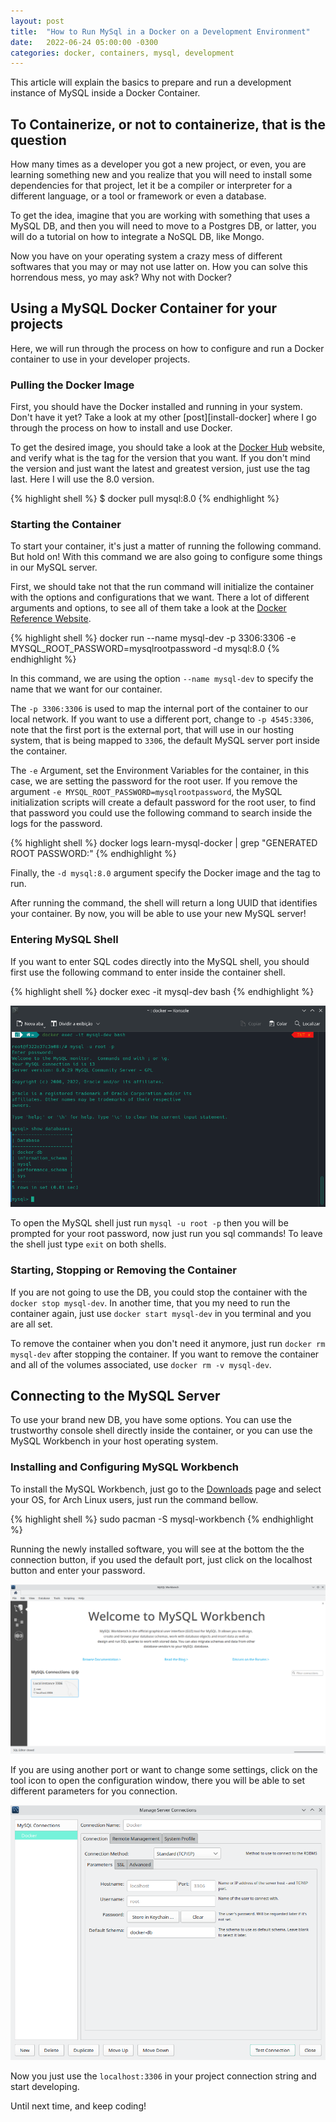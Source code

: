 ```yaml
---
layout: post
title:  "How to Run MySql in a Docker on a Development Environment"
date:   2022-06-24 05:00:00 -0300
categories: docker, containers, mysql, development
---
```

This article will explain the basics to prepare and run a development instance of MySQL inside a Docker Container. 

## To Containerize, or not to containerize, that is the question

How many times as a developer you got a new project, or even, you are learning something new and you realize that you will need to install some dependencies for that project, let it be a compiler or interpreter for a different language, or a tool or framework or even a database.

To get the idea, imagine that you are working with something that uses a MySQL DB, and then you will need to move to a Postgres DB, or latter, you will do a tutorial on how to integrate a NoSQL DB, like Mongo.

Now you have on your operating system a crazy mess of different softwares that you may or may not use latter on. How you can solve this horrendous mess, yo may ask? Why not with Docker?

## Using a MySQL Docker Container for your projects

Here, we will run through the process on how to configure and run a Docker container to use in your developer projects.

### Pulling the Docker Image

First, you should have the Docker installed and running in your system. Don't have it yet? Take a look at my other [post][install-docker] where I go through the process on how to install and use Docker.

To get the desired image, you should take a look at the [Docker Hub][mysql] website, and verify what is the tag for the version that you want. If you don't mind the version and just want the latest and greatest version, just use the tag last. Here I will use the 8.0 version.

{% highlight shell %}
$ docker pull mysql:8.0
{% endhighlight %}

### Starting the Container

To start your container, it's just a matter of running the following command. But hold on! With this command we are also going to configure some things in our MySQL server.

First, we should take not that the run command will initialize the container with the options and configurations that we want. There a lot of different arguments and options, to see all of them take a look at the [Docker Reference Website][docker-refference].

{% highlight shell %}
docker run --name mysql-dev -p 3306:3306 -e MYSQL_ROOT_PASSWORD=mysqlrootpassword -d mysql:8.0
{% endhighlight %}

In this command, we are using the option `--name mysql-dev` to specify the name that we want for our container. 

The `-p 3306:3306` is used to map the internal port of the container to our local network. If you want to use a different port, change to `-p 4545:3306`, note that the first port is the external port, that will use in our hosting system, that is being mapped to `3306`, the default MySQL server port inside the container.

The `-e` Argument, set the Environment Variables for the container, in this case, we are setting the password for the root user. If you remove the argument `-e MYSQL_ROOT_PASSWORD=mysqlrootpassword`, the MySQL initialization scripts will create a default password for the root user, to find that password you could use the following command to search inside the logs for the password.

{% highlight shell %}
docker logs learn-mysql-docker | grep &quot;GENERATED ROOT PASSWORD:&quot;
{% endhighlight %}

Finally, the `-d mysql:8.0` argument specify the Docker image and the tag to run. 

After running the command, the shell will return a long UUID that identifies your container. By now, you will be able to use your new MySQL server!

### Entering MySQL Shell

If you want to enter SQL codes directly into the MySQL shell, you should first use the following command to enter inside the container shell.

{% highlight shell %}
docker exec -it mysql-dev bash
{% endhighlight %}

![MySQL Shell](/images/posts/2022-06-24/shell.png)

To open the MySQL shell just run `mysql -u root -p` then you will be prompted for your root password, now just run you sql commands! To leave the shell just type `exit` on both shells.

### Starting, Stopping or Removing the Container

If you are not going to use the DB, you could stop the container with the `docker stop mysql-dev`. In another time, that you my need to run the container again, just use `docker start mysql-dev` in you terminal and you are all set.

To remove the container when you don't need it anymore, just run `docker rm mysql-dev` after stopping the container. If you want to remove the container and all of the volumes associated, use `docker rm -v mysql-dev`.

## Connecting to the MySQL Server

To use your brand new DB, you have some options. You can use the trustworthy console shell directly inside the container, or you can use the MySQL Workbench in your host operating system.

### Installing and Configuring MySQL Workbench

To install the MySQL Workbench, just go to the [Downloads][wb] page and select your OS, for Arch Linux users, just run the command bellow.

{% highlight shell %}
sudo pacman -S mysql-workbench
{% endhighlight %}

Running the newly installed software, you will see at the bottom the the connection button, if you used the default port, just click on the localhost button and enter your password.

![MySQL Shell](/images/posts/2022-06-24/workbench.png)

If you are using another port or want to change some settings, click on the tool icon to open the configuration window, there you will be able to set different parameters for you connection.

![MySQL Shell](/images/posts/2022-06-24/configuration.png)

Now you just use the `localhost:3306` in your project connection string and start developing.

Until next time, and keep coding!

[docker]: https://www.docker.com/
[docker-refference]: https://docs.docker.com/engine/reference/run/
[mysql]: https://hub.docker.com/_/mysql?tab=tags
[wb]: https://dev.mysql.com/downloads/workbench/
